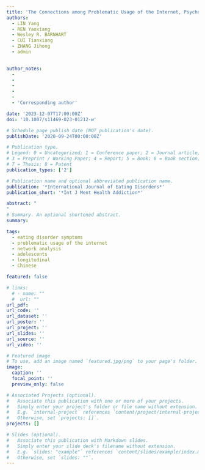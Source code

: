 ```yaml
---
title: 'The Connections among Problematic Usage of the Internet, Psychological Distress, and Eating Disorder Symptoms: A Longitudinal Network Analysis in Chinese Adolescents'
authors:
  - LIN Yang
  - REN Yaoxiang
  - Wesley R. BARNHART
  - CUI Tianxiang
  - ZHANG Jihong
  - admin
 

author_notes:
  - 
  - 
  - 
  - 
  -
  - 'Corresponding author'

date: '2023-12-07T17:00:00Z'
doi: '10.1007/s11469-023-01212-w'

# Schedule page publish date (NOT publication's date).
publishDate: '2020-09-24T00:00:00Z'

# Publication type.
# Legend: 0 = Uncategorized; 1 = Conference paper; 2 = Journal article;
# 3 = Preprint / Working Paper; 4 = Report; 5 = Book; 6 = Book section;
# 7 = Thesis; 8 = Patent
publication_types: ['2']

# Publication name and optional abbreviated publication name.
publication: '*International Journal of Eating Disorders*'
publication_short: '*Int J Ment Health Addiction*'

abstract: "
"
# Summary. An optional shortened abstract.
summary: 

tags:
  - eating disorder symptoms
  - problematic usage of the internet
  - network analysis
  - adolescents
  - longitudinal
  - Chinese

featured: false

# links:
  # - name: ""
  #  url: ""
url_pdf: 
url_code: ''
url_dataset: ''
url_poster: ''
url_project: ''
url_slides: ''
url_source: ''
url_video: ''

# Featured image
# To use, add an image named `featured.jpg/png` to your page's folder.
image:
  caption: ''
  focal_point: ''
  preview_only: false

# Associated Projects (optional).
#   Associate this publication with one or more of your projects.
#   Simply enter your project's folder or file name without extension.
#   E.g. `internal-project` references `content/project/internal-project/index.md`.
#   Otherwise, set `projects: []`.
projects: []

# Slides (optional).
#   Associate this publication with Markdown slides.
#   Simply enter your slide deck's filename without extension.
#   E.g. `slides: "example"` references `content/slides/example/index.md`.
#   Otherwise, set `slides: ""`.
---
```

